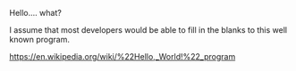 Hello.... what?

I assume that most developers would be able to fill in the blanks to this 
well known program.

https://en.wikipedia.org/wiki/%22Hello,_World!%22_program
